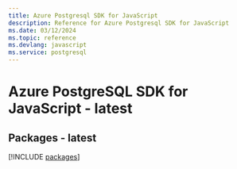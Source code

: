 ```yaml
---
title: Azure Postgresql SDK for JavaScript
description: Reference for Azure Postgresql SDK for JavaScript
ms.date: 03/12/2024
ms.topic: reference
ms.devlang: javascript
ms.service: postgresql
---
```

# Azure PostgreSQL SDK for JavaScript - latest
## Packages - latest
[!INCLUDE [packages](postgresql-index.md)]